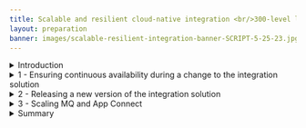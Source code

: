 ```yaml
---
title: Scalable and resilient cloud-native integration <br/>300-level live demo
layout: preparation
banner: images/scalable-resilient-integration-banner-SCRIPT-5-25-23.jpg
---
```


<span id="top"></span>

<details>

<summary>Introduction</summary>

<br/>

Today we will see how Focus Bank maintains and enhances its cloud-native integration. The bank recently implemented a new mobile application that requires access to the core banking system. This application, and the integration it relies on, were built using cloud-native principles, allowing it to scale elastically and to be resilient to failure.

<br/>

We’ll see the behavior of the integration during a maintenance window in which IBM MQ and IBM App Connect are restarted. Then Focus Bank will release an upgrade to the application, increasing the product version of IBM MQ and deploying new features for the application. Finally, Focus Bank will scale out the application to handle an expected increase in load, and we’ll see how this is transparent to the application.

<br/>

Let’s get started!

<br/>

(Demo intro slides <a href="https://ibm.box.com/s/quzwd2gvn7zbo9oo19xi1o05gtdlvmwj" target="_blank" rel="noreferrer">here</a>)

<br/>

(Printer-ready PDF of demo script <a href="https://ibm.box.com/s/jsz9v4mva1jdz7gg1fls3xk4rhgiezvh" target="_blank" rel="noreferrer">here</a>)

</details>

<details>

<summary>1 - Ensuring continuous availability during a change to the integration solution</summary>

<br/>

| **1.1** | **Understand the application integration flow** |
| :--- | :--- |
| **Narration** | Focus Bank has implemented a mobile application for its customers, requiring a resilient and scalable cloud-native integration between the mobile app and the bank's core banking system. <br/><br/>The performance dashboard shows the end users' mobile phone requesting operations against the core banking system (1). These mobile requests are distributed across three IBM App Connect runtimes (2), but this can be reduced and increased based on the load. The bank uses IBM MQ for internal connectivity (3). The App Connect runtimes transform the HTTP mobile app requests into MQ messages for the core banking system (4). Like App Connect, MQ also has multiple runtimes with the ability to scale the number of instances based on the demand. <br/><br/>The architecture has been deliberately created to allow calls to pass through any of the MQ instances to assure a loosely coupled topology. For complete resilience in the case of a failure, a different MQ instance can even be used for the request and response of a single interaction. |
| **Action** &nbsp; 1.1.1 | Show the application dashboard, and walk through as outlined in the narration above. <br/><br/> <img src="https://raw.githubusercontent.com/ibm-garage-tsa/platinum-demos/master/src/pages/300-integration-scalable-and-resilient-cloud-native-integration/images/1-1-1-applications-dashboard.png" width="800" /> |

| **1.2** | **Failover App Connect** |
| :--- | :--- |
| **Narration** | The infrastructure team is upgrading the worker nodes that run the application. This causes containers to be restarted as the upgrade ripples through the environment. Although it should not impact end users, as each component of the solution is resilient to failure, the integration team wants to watch the real-time traffic as this is the first change since the application went live. <br/><br/>The App Connect and MQ graphs will change as the containers are deleted and re-started on another machine. The integration team expects to see the mobile app throughput graph remain constant throughout the upgrade. <br/><br/>We will simulate the worker node upgrade by deleting the running App Connect containers within the Red Hat OpenShift console.<br/><br/>You will notice the throughput of one of the App Connect runtimes will drop to zero and then automatically recover. |
| **Action** &nbsp; 1.2.1 | Copy the identifier for the middle App Connect runtime. <br/><br/> <img src="https://raw.githubusercontent.com/ibm-garage-tsa/platinum-demos/master/src/pages/300-integration-scalable-and-resilient-cloud-native-integration/images/1-2-1-copy-identifier.png" width="800" /> |
| **Action** &nbsp; 1.2.2 | Change tabs to the Red Hat OpenShift console, navigate to **Workloads -> Pods** (1), paste the identifier you copied in the prior step into the filter (2) and press enter. <br/><br/> <img src="https://raw.githubusercontent.com/ibm-garage-tsa/platinum-demos/master/src/pages/300-integration-scalable-and-resilient-cloud-native-integration/images/1-2-2-paste-identifier.png" width="800" /> |
| **Action** &nbsp; 1.2.3 | Click the overflow menu (1) and select **Delete Pod** (2). <br/><br/> <img src="https://raw.githubusercontent.com/ibm-garage-tsa/platinum-demos/master/src/pages/300-integration-scalable-and-resilient-cloud-native-integration/images/1-2-3-delete-pod.png" width="800" /> |
| **Action** &nbsp; 1.2.4 | Confirm the deletion by clicking **Delete**. (The graph is continuously updating on the dashboard, and will only show the failure for 50 seconds. Bear in mind, once you have clicked on this button, you will want to navigate back to the appication dashboard before 50 seconds have elapsed.)<br/><br/> <img src="https://raw.githubusercontent.com/ibm-garage-tsa/platinum-demos/master/src/pages/300-integration-scalable-and-resilient-cloud-native-integration/images/1-2-4-confirm-delete.png" width="800" /> |
| **Narration** | The integration team notices the throughput dropping to zero on the App Connect runtime in the middle of the dashboard. The remaining two instances immediately take over the load. This is expected as the team designed the system with the assumption that the remaining two runtimes would be able to handle the load. |
| **Action** &nbsp; 1.2.5 | Show that the throughput of the middle runtime has dropped to zero, while the other two have increased. <br/><br/> <img src="https://raw.githubusercontent.com/ibm-garage-tsa/platinum-demos/master/src/pages/300-integration-scalable-and-resilient-cloud-native-integration/images/1-2-5-application-dashboard.png" width="800" /> |
| **Narration** | After a minute the team members see the identifier for the middle runtime change to the identity of the new container. They see traffic immediately being distributed across all three instances.<br/><br/>They see that the mobile app traffic continued to be processed without being impacted by the failure. |
| **Action** &nbsp; 1.2.6 | Wait for the middle runtime's name to change, and highlight that the traffic is automatically re-balanced.<br/><br/><InlineNotification>It's common that the MQ traffic may be out of balance for a couple of seconds. This occurs while the connections from the new App Connect runtime are automatically rebalanced by MQ. </InlineNotification><br/> <img src="https://raw.githubusercontent.com/ibm-garage-tsa/platinum-demos/master/src/pages/300-integration-scalable-and-resilient-cloud-native-integration/images/1-2-6-traffic-rebalanced.png" width="800" /> |
| **Action** &nbsp; 1.2.7 | Highlight how the traffic is now fully re-balanced across all runtimes, while the mobile app throughput never changed.<br/><br/> <img src="https://raw.githubusercontent.com/ibm-garage-tsa/platinum-demos/master/src/pages/300-integration-scalable-and-resilient-cloud-native-integration/images/1-2-7-throughput-unchanged.png" width="800" /> |

| **1.3** | **Failover MQ** |
| :--- | :--- |
| **Narration** | Each MQ Queue Manager has been deployed using the Native HA feature. This means three containers, each on separate worker nodes, coordinate to provide a single logical Queue Manager with very high availability (HA). Each container has its own data store, but only one of these containers is the leader, with the remaining two as followers. The leader ensures the followers also receive a copy of all the messages. If the leader fails, a new leader is promoted within seconds. <br/><br/> To enable scaling, traffic from applications is spread evenly across queue managers which are grouped into a “uniform cluster." In our case there are two such queue managers in the cluster, but more could be added as needed providing linear horizontal scalability.<br/><br/> Let’s simulate the worker node upgrade by deleting the running MQ container within the Red Hat OpenShift console. |
| **Action** &nbsp; 1.3.1 | Change tabs to the Red Hat OpenShift console. Navigate to **Workloads -> Pods** (1), type **ucqm2-** into the filter (2) and press enter.<br/><br/> <img src="https://raw.githubusercontent.com/ibm-garage-tsa/platinum-demos/master/src/pages/300-integration-scalable-and-resilient-cloud-native-integration/images/1-3-1-press-enter.png" width="800" /> |
| **Action** &nbsp; 1.3.2 | Select the overflow menu (1) for the leader of the Native HA set (the one with **Ready** state of **1/1**) (2), and select **Delete Pod** (3).<br/><br/> <img src="https://raw.githubusercontent.com/ibm-garage-tsa/platinum-demos/master/src/pages/300-integration-scalable-and-resilient-cloud-native-integration/images/1-3-2-delete-pod.png" width="800" /> |
| **Action** &nbsp; 1.3.3 | Confirm the deletion by clicking **Delete**.<br/><br/> <img src="https://raw.githubusercontent.com/ibm-garage-tsa/platinum-demos/master/src/pages/300-integration-scalable-and-resilient-cloud-native-integration/images/1-3-3-click-delete.png" width="800" /> |
| **Narration** | The team watches the traffic briefly drop for queue manager ucqm2. Ucqm1 takes over the load until ucqm2 has recovered. <br/><br/>The team members are happy to see that the mobile app traffic continues to be processed at the same rate, despite the failover. |
| **Action** &nbsp; 1.3.4 | Immediately return to the application dashboard to see the decline in throughput for ucqm2, and the increase for ucqm1 (1). You are unlikely to see the throughput decline to zero as the MQ recovery is so rapid. Again, highlight that the mobile app traffic remains constant, with no message loss (2).<br/><br/> <img src="https://raw.githubusercontent.com/ibm-garage-tsa/platinum-demos/master/src/pages/300-integration-scalable-and-resilient-cloud-native-integration/images/1-3-4-dashboard-decline.png" width="800" /> |

<br/>

**[Go to top](#place1)**

</details>

<details>

<summary>2 - Releasing a new version of the integration solution</summary>

<br/>

| **2.1** | **Trigger a change from a source repository** |
| :--- | :--- |
| **Narration** | The mobile app team has requested a new feature that pushes a notification for each transaction, confirming the transaction has been successful. This involves sending a copy of the response message from the core banking system to the notification service. The team uses a feature in IBM MQ called streaming queues. They write a line of MQ configuration to stream messages to the notification queue. <br/><br/>A new version of IBM MQ was recently released and Focus Bank is moving to this release in the same time they update the mobile functionality. <br/><br/>The deployment of the application is automated using a pipeline technology called Tekton. Tekton is built into OpenShift, with all the deployment artifacts within GitHub as declarative configuration. <br/><br/>The team historically implemented MQ configuration changes monthly, and MQ product version upgrades every 2 years. Implementing these changes through the pipeline allows them to be made in a repeatable way. The cloud-native resilient design means changes can be applied without affecting the live traffic. This has transformed how the team operates and the speed they can work at. <br/><br/>The team has a pipeline to deploy the solution that will be used to complete the updates. They use a ripple deployment to assure one queue manager is updated at a time, protecting the overall availability. <br/><br/>There are multiple ways the pipeline can be triggered. For instance, a change to the code within a GitHub repository can cause an event that triggers the pipeline. In our case, we will simulate this triggering by clicking on the Deploy button within the application dashboard.<br/><br/>This pulls a different GitHub branch, which contains the updated artifacts and applies them to the environment. |
| **Action** &nbsp; 2.1.1 | In a new browser tab, open the <a href="https://github.com/IBM/platinum-demo-code-cloud-native-integration/blob/notification/mq/uniformcluster/deploy/uniformclusterQMConfig.yaml_template" target="_blank" rel="noreferrer">code repository</a>. Show the **alter** line (1) that configures messages to be streamed from the existing response queue.<br/><br/> <img src="https://raw.githubusercontent.com/ibm-garage-tsa/platinum-demos/master/src/pages/300-integration-scalable-and-resilient-cloud-native-integration/images/2-1-1-alter-line.png" width="800" /> |
| **Action** &nbsp; 2.1.2 | Show the updated version number for IBM MQ within <a href="https://github.com/callumpjackson/cloud-native-integration/blob/notification/mq/uniformcluster/deploy/uniformclusterQM1.yaml_template" target="_blank" rel="noreferrer">GitHub</a>. <br/><br/><img src="https://raw.githubusercontent.com/ibm-garage-tsa/platinum-demos/master/src/pages/300-integration-scalable-and-resilient-cloud-native-integration/images/2-1-2-updated-version.png" width="800" /> |
| **Action** &nbsp; 2.1.3 | Return to the application dashboard, scroll down, and click the **Deploy** button. <br/><br/> <img src="https://raw.githubusercontent.com/ibm-garage-tsa/platinum-demos/master/src/pages/300-integration-scalable-and-resilient-cloud-native-integration/images/2-1-3-click-deploy.png" width="800" /> |

| **2.2** | **Monitor the roll-out** |
| :--- | :--- |
| **Narration** | The team configures the pipeline to complete a rolling upgrade of the IBM MQ queue managers. As each queue manager is updated with the additional configuration of the streaming queue, mobile users will start to see notifications of their banking transactions in their mobile application. The additional traffic will be visible in the dashboard via the notification service chart. <br/><br/>The team can see the upgrade ripple through the queue managers, as the notification service starts to receive half the traffic and then all the traffic. |
| **Action** &nbsp; 2.2.1 | Show the MQ version numbers in the application dashboard. <br/><br/> <img src="https://raw.githubusercontent.com/ibm-garage-tsa/platinum-demos/master/src/pages/300-integration-scalable-and-resilient-cloud-native-integration/images/2-2-1-version-numbers.png" width="800" /> |
| **Action** &nbsp; 2.2.2 | Show how one queue manager is updated at a time, and one container at a time. As shown below, 1/3 once one of the containers has been updated. <br/><br/> <img src="https://raw.githubusercontent.com/ibm-garage-tsa/platinum-demos/master/src/pages/300-integration-scalable-and-resilient-cloud-native-integration/images/2-2-2-updating.png" width="800" /> |
| **Action** &nbsp; 2.2.3 | When the final container is restarting, show the drop in traffic for ucqm1 as the connections are temporarily re-distributed to the other queue manager.<br/><br/><InlineNotification>The dip in ucqm1 is due to the active queue manager container being updated. The peak in ucqm2 occurs during this dip as it automatically takes over the load.</InlineNotification> <br/> <img src="https://raw.githubusercontent.com/ibm-garage-tsa/platinum-demos/master/src/pages/300-integration-scalable-and-resilient-cloud-native-integration/images/2-2-3-drop-in-traffic.png" width="800" /> |
| **Action** &nbsp; 2.2.4 | Show that while the ripple upgrade continues, the mobile app traffic is unaffected.<br/><br/> <img src="https://raw.githubusercontent.com/ibm-garage-tsa/platinum-demos/master/src/pages/300-integration-scalable-and-resilient-cloud-native-integration/images/2-2-4-mobile-traffic-unaffected.png" width="800" /> |
| **Action** &nbsp; 2.2.5 | Show that the notification service immediately starts to receive traffic.<br/><br/> <img src="https://raw.githubusercontent.com/ibm-garage-tsa/platinum-demos/master/src/pages/300-integration-scalable-and-resilient-cloud-native-integration/images/2-2-5-notification-service-traffic-starts.png" width="800" /> |
| **Action** &nbsp; 2.2.6 | Show that all the MQ queue managers have been successfully upgraded (1) and the environment is back to being balanced, with the mobile app traffic unaffected (2). <br/><br/> <img src="https://raw.githubusercontent.com/ibm-garage-tsa/platinum-demos/master/src/pages/300-integration-scalable-and-resilient-cloud-native-integration/images/2-2-6-queue-managers-upgraded.png" width="800" /> |
| **Action** &nbsp; 2.2.7 | Show that the notification service traffic levels have increased. <br/><br/> <img src="https://raw.githubusercontent.com/ibm-garage-tsa/platinum-demos/master/src/pages/300-integration-scalable-and-resilient-cloud-native-integration/images/2-2-7-notification-service-traffic-increased.png" width="800" /> |

<br/>

**[Go to top](#place1)**

</details>

<details>

<summary>3 - Scaling MQ and App Connect </summary>

<br/>

| **3.1** | **Scale MQ via a pipeline** |
| :--- | :--- |
| **Narration** | The marketing department has notified the team that a major promotion of the mobile app will go live tomorrow. Marketing forecasts this will increase the mobile app user base by 50%. The team quickly determines the likely impact and decides it makes sense to scale MQ and App Connect - after all, they can always shrink down the number of instances if the user base doesn’t expand as quickly as marketing predicts. <br/><br/>The team updates two files, one to define a third queue manager, and a second to scale App Connect to a fourth instance. Like before, they will manually trigger the pipeline to scale from our application dashboard. <br/><br/>The team checks on the pipeline process and opens the Red Hat OpenShift console. The team members see the pipeline has started. They click into the pipeline run to see its progress. <br/><br/>They see that the pipeline has successfully pulled files from the GitHub repository, and is deploying the new instance of IBM MQ. As this is a production environment, MQ is deployed in a HA configuration with three containers, and three storage devices. This will take a couple of minutes to complete. <br/><br/>Once completed, the team switches back to the application dashboard and sees the new MQ runtime appear, and the traffic is balanced across the three instances. They notice that the mobile app traffic continues un-interrupted during the scaling activity. |
| **Action** &nbsp; 3.1.1 | Click the **Scale** button associated with the Mobile App section.<br/><br/> <img src="https://raw.githubusercontent.com/ibm-garage-tsa/platinum-demos/master/src/pages/300-integration-scalable-and-resilient-cloud-native-integration/images/3-1-1-click-scale.png" width="800" /> |
| **Action** &nbsp; 3.1.2 | Change tabs to the OpenShift console and navigate to the **Pipelines** section (1). Click the pipeline run that has just started (2). <br/><br/> <img src="https://raw.githubusercontent.com/ibm-garage-tsa/platinum-demos/master/src/pages/300-integration-scalable-and-resilient-cloud-native-integration/images/3-1-2-click-scale.png" width="800" /> |
| **Action** &nbsp; 3.1.3 | Explain the pipeline flow as outlined in the narration. <br/><br/> <img src="https://raw.githubusercontent.com/ibm-garage-tsa/platinum-demos/master/src/pages/300-integration-scalable-and-resilient-cloud-native-integration/images/3-1-3-pipeline-flow.png" width="800" /> |
| **Action** &nbsp; 3.1.4 | Wait for the pipeline to complete the **deploy-mq** task.<br/><br/> <img src="https://raw.githubusercontent.com/ibm-garage-tsa/platinum-demos/master/src/pages/300-integration-scalable-and-resilient-cloud-native-integration/images/3-1-4-deploy-mq.png" width="800" /> |
| **Action** &nbsp; 3.1.5 | Return to the application dashboard and see the third MQ runtime appear.<br/><br/> <img src="https://raw.githubusercontent.com/ibm-garage-tsa/platinum-demos/master/src/pages/300-integration-scalable-and-resilient-cloud-native-integration/images/3-1-5-third-mq.png" width="800" /> |
| **Action** &nbsp; 3.1.6 | Wait until the MQ traffic is balanced. This may take 30 seconds as connections from an application are spread evenly across the queue managers. <br/><br/> <img src="https://raw.githubusercontent.com/ibm-garage-tsa/platinum-demos/master/src/pages/300-integration-scalable-and-resilient-cloud-native-integration/images/3-1-6-traffic-balanced.png" width="800" /> |
  
| **3.2** | **Scale App Connect via a pipeline** |
| :--- | :--- |
| **Narration** | The pipeline continues and scales the App Connect instances. The team watches the pipeline within the OpenShift console. This time they notice that it appears quicker than MQ. This is because no storage devices are required for an App Connect runtime. <br/><br/>The team leaves work happy with the environment ready for the new load expected tomorrow. |
| **Action** &nbsp; 3.2.1 | Navigate back to the OpenShift console and wait until the **deploy-ace** task has successfully completed.<br/><br/> <img src="https://raw.githubusercontent.com/ibm-garage-tsa/platinum-demos/master/src/pages/300-integration-scalable-and-resilient-cloud-native-integration/images/3-2-1-deploy-successful.png" width="800" /> |
| **Action** &nbsp; 3.2.2 | Immediately return to the application dashboard to see the fourth instance appear and the workload being distributed. <br/><br/> <img src="https://raw.githubusercontent.com/ibm-garage-tsa/platinum-demos/master/src/pages/300-integration-scalable-and-resilient-cloud-native-integration/images/3-2-1-fourth-instance.png" width="800" /> <br/><InlineNotification>If you look closely, you may see the MQ traffic is briefly un-balanced. This will only last a few seconds as the connections are rebalanced. </InlineNotification> <br/><img src="https://raw.githubusercontent.com/ibm-garage-tsa/platinum-demos/master/src/pages/300-integration-scalable-and-resilient-cloud-native-integration/images/3-2-1-fourth-instance-unbalanced.png" width="800" />|
  
| **3.3** | **Increase the workload ** |
| :--- | :--- |
| **Narration** | In the morning, just before the marketing communication is sent out, the team loads the application dashboard to check the load. They watch as the load increases and see both MQ and App Connect easily handling the increase. |
| **Action** &nbsp; 3.3.1 | Click the **Request+** button. <br/><br/> <img src="https://raw.githubusercontent.com/ibm-garage-tsa/platinum-demos/master/src/pages/300-integration-scalable-and-resilient-cloud-native-integration/images/3-3-1-request-button.png" width="800" /> |
| **Action** &nbsp; 3.3.2 | Show all layers of the architecture behaving as expected. The mobile app traffic (1) has increased, and the MQ queue managers (2) are easily handling the load. <br/><br/> <img src="https://raw.githubusercontent.com/ibm-garage-tsa/platinum-demos/master/src/pages/300-integration-scalable-and-resilient-cloud-native-integration/images/3-3-2-all-layers.png" width="800" /> |
  
<br/>

**[Go to top](#place1)**

</details>

<details>

<summary>Summary</summary>

<br/>

In this demo we showed how Focus Corps used IBM MQ and IBM App Connect Enterprise to build a cloud-native integration, allowing it to scale elastically and to be resilient to failure. Specifically, we looked at how declarative configuration was stored within a code repository and the deployment automated using a pipeline. The automation helps avoid human errors and reduces the effort involved. We explored how both IBM MQ and IBM App Connect Enterprise are resilient to failure, and can be scaled based on the expected demand. A key focus was to show that end users are unaffected by failures, deployments and scaling of the environment. This has transformed how quickly the team can respond to change requests without affecting the end user's experience.

<br/>

Thank you for attending today’s presentation.

<br/>

**[Go to top](#place1)**

</details>